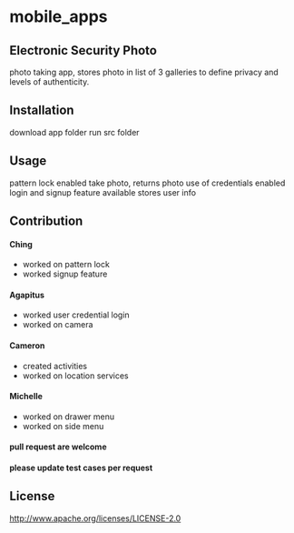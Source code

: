 # mobile_apps

## Electronic Security Photo 
photo taking app, stores photo in list of 3 galleries to define privacy and levels of authenticity.

## Installation
download app folder
run src folder

## Usage
pattern lock enabled
take photo, returns photo
use of credentials enabled
login and signup feature available
stores user info

## Contribution
#### Ching
* worked on pattern lock
* worked signup feature
#### Agapitus
* worked user credential login
* worked on camera
#### Cameron
* created activities
* worked on location services
#### Michelle
* worked on drawer menu
* worked on side menu

#### pull request are welcome
#### please update test cases per request

## License
http://www.apache.org/licenses/LICENSE-2.0
